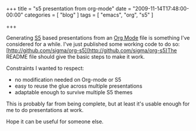 +++
title = "s5 presentation from org-mode"
date = "2009-11-14T17:48:00-00:00"
categories = [ "blog" ]
tags = [ "emacs", "org", "s5" ]

+++


Generating [S5](http://meyerweb.com/eric/tools/s5/) based presentations from an
[Org Mode](http://orgmode.org) file is something I've considered for a while.
I've just published some working code to do so:
[http://github.com/sigma/org-s5](http://github.com/sigma/org-s5)The README file
should give the basic steps to make it work.

Constraints I wanted to respect:

* no modification needed on Org-mode or S5
* easy to reuse the glue across multiple presentations
* adaptable enough to survive multiple S5 themes

This is probably far from being complete, but at least it's usable enough for
me to do presentations at work.

Hope it can be useful for someone else.
